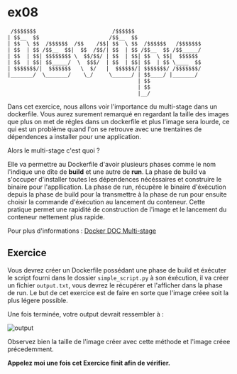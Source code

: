 # ex08

```
 /$$$$$$$                        /$$$$$$
| $$__  $$                      /$$__  $$
| $$  \ $$  /$$$$$$  /$$    /$$| $$  \ $$  /$$$$$$   /$$$$$$$
| $$  | $$ /$$__  $$|  $$  /$$/| $$  | $$ /$$__  $$ /$$_____/
| $$  | $$| $$$$$$$$ \  $$/$$/ | $$  | $$| $$  \ $$|  $$$$$$
| $$  | $$| $$_____/  \  $$$/  | $$  | $$| $$  | $$ \____  $$
| $$$$$$$/|  $$$$$$$   \  $/   |  $$$$$$/| $$$$$$$/ /$$$$$$$/
|_______/  \_______/    \_/     \______/ | $$____/ |_______/
                                         | $$
                                         | $$
                                         |__/
```


Dans cet exercice, nous allons voir l'importance du multi-stage dans un dockerfile. Vous aurez surement remarqué en regardant la taille des images que plus on met de régles dans un dockerfile et plus l'image sera lourde, ce qui est un problème quand l'on se retrouve avec une trentaines de dépendences a installer pour une application.

Alors le multi-stage c'est quoi ?

Elle va permettre au Dockerfile d'avoir plusieurs phases comme le nom l'indique une dîte de **build** et une autre de **run**.
La phase de build va s'occuper d'installer toutes les dépendences nécéssaires et construire le binaire pour l'appllication.
La phase de run, récupère le binaire d'éxécution depuis la phase de build pour la transmettre à la phase de run pour ensuite choisir la commande d'éxécution au lancement du conteneur. Cette pratique permet une rapidité de construction de l'image et le lancement du conteneur nettement plus rapide.

Pour plus d'informations : [Docker DOC Multi-stage](https://docs.docker.com/develop/develop-images/multistage-build/)

## Exercice
Vous devrez créer un Dockerfile possédant une phase de build et éxécuter le script fourni dans le dossier `simple_script.py` à son éxécution, il va créer un fichier `output.txt`, vous devrez le récupérer et l'afficher dans la phase de run. Le but de cet exercice est de faire en sorte que l'image créee soit la plus légere possible.

Une fois terminée, votre output devrait ressembler à :

![output](https://puu.sh/CItnf/bd92dd0acb.png)

Observez bien la taille de l'image créer avec cette méthode et l'image créee précedemment.

**Appelez moi une fois cet Exercice finit afin de vérifier.**
